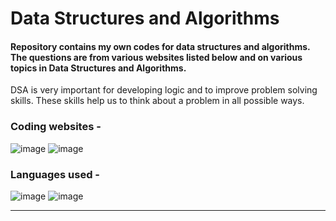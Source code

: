 # Data Structures and Algorithms

#### Repository contains my own codes for data structures and algorithms. The questions are from various websites listed below and on various topics in Data Structures and Algorithms. 

DSA is very important for developing logic and to improve problem solving skills. These skills help us to think about a problem in all possible ways. 

### Coding websites - 
![image](https://img.shields.io/badge/-LeetCode-FFA116?style=for-the-badge&logo=LeetCode&logoColor=black)
![image](https://img.shields.io/badge/-CodeChef-5B4638?style=for-the-badge&logo=CodeChef&logoColor=white)
</br>

### Languages used - 
![image](https://img.shields.io/badge/Java-ED8B00?style=for-the-badge&logo=java&logoColor=white)
![image](https://img.shields.io/badge/C%2B%2B-00599C?style=for-the-badge&logo=c%2B%2B&logoColor=white)

---
</br>


